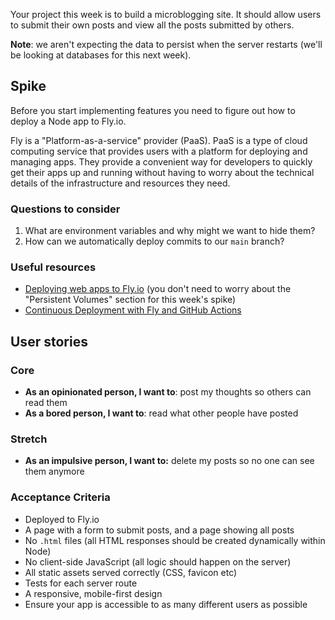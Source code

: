 Your project this week is to build a microblogging site. It should allow users to submit their own posts and view all the posts submitted by others.

**Note**: we aren't expecting the data to persist when the server restarts (we'll be looking at databases for this next week).

## Spike

Before you start implementing features you need to figure out how to deploy a Node app to Fly.io.

Fly is a "Platform-as-a-service" provider (PaaS). PaaS is a type of cloud computing service that provides users with a platform for deploying and managing apps. They provide a convenient way for developers to quickly get their apps up and running without having to worry about the technical details of the infrastructure and resources they need.

### Questions to consider

1. What are environment variables and why might we want to hide them?
2. How can we automatically deploy commits to our `main` branch?

### Useful resources

- [Deploying web apps to Fly.io](https://oliverjam.es/articles/deploying-to-fly) (you don't need to worry about the "Persistent Volumes" section for this week's spike)
- [Continuous Deployment with Fly and GitHub Actions](https://fly.io/docs/app-guides/continuous-deployment-with-github-actions/)

## User stories

### Core

- **As an opinionated person, I want to**: post my thoughts so others can read them
- **As a bored person, I want to**: read what other people have posted

### Stretch

- **As an impulsive person, I want to:** delete my posts so no one can see them anymore

### Acceptance Criteria

- Deployed to Fly.io
- A page with a form to submit posts, and a page showing all posts
- No `.html` files (all HTML responses should be created dynamically within Node)
- No client-side JavaScript (all logic should happen on the server)
- All static assets served correctly (CSS, favicon etc)
- Tests for each server route
- A responsive, mobile-first design
- Ensure your app is accessible to as many different users as possible
